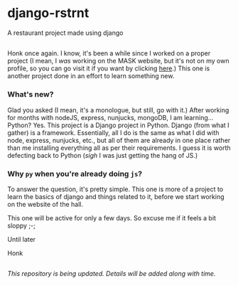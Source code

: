 # django-rstrnt
 A restaurant project made using django

##
Honk once again. I know, it's been a while since I worked on a proper project (I mean, I _was_ working on the MASK website, but it's not on my own profile, so you can go visit it if you want by clicking [here]("https://github.com/mask-tech/MASK").) This one is another project done in an effort to learn something new.

### What's new?
Glad you asked (I mean, it's a monologue, but still, go with it.) After working for months with nodeJS, express, nunjucks, mongoDB, I am learning... Python? Yes. This project is a Django project in Python. Django (from what I gather) is a framework. Essentially, all I do is the same as what I did with node, express, nunjucks, etc., but all of them are already in one place rather than me installing everything all as per their requirements. I guess it is worth defecting back to Python (_sigh_ I was just getting the hang of JS.)

### Why `py` when you're already doing `js`?
To answer the question, it's pretty simple. This one is more of a project to learn the basics of django and things related to it, before we start working on the website of the hall. 

This one will be active for only a few days. So excuse me if it feels a bit sloppy ;-;

Until later

Honk
##
_This repository is being updated. Details will be added along with time._